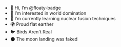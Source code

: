- 👋 Hi, I’m @floaty-badge
- 👀 I’m interested in world domination
- 🌱 I’m currently learning nuclear fusion techniques
- 🌍 Proud flat earther
- 🐦 Birds Aren't Real
- 🌑 The moon landing was faked
